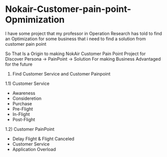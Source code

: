 # Nokair-Customer-pain-point-Opmimization
  I have some project that my professor in Operation Research has told to find an Optimization for some business that i need to find a solution from customer pain point

  So That Is a Origin to making NokAir Customer Pain Point Project for Discover Persona -> PainPoint -> Solution For making Business Advantaged for the future

1) Find Customer Service and Customer Painpoint
  
1.1) Customer Service
   - Awareness
   - Consideretion
   - Purchase
   - Pre-Flight
   - In-Flight
   - Post-Flight

1.2) Customer PainPoint
   - Delay Flight & Flight Canceled
   - Customer Service
   - Application Overload
   
